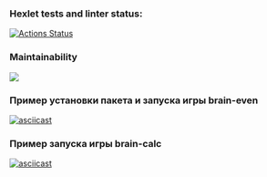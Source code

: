 ### Hexlet tests and linter status:
[![Actions Status](https://github.com/VladimirSergeev46/python-project-49/workflows/hexlet-check/badge.svg)](https://github.com/VladimirSergeev46/python-project-49/actions)
### Maintainability
<a href="https://codeclimate.com/github/VladimirSergeev46/python-project-49/maintainability"><img src="https://api.codeclimate.com/v1/badges/75be96d200a7a7e7cd22/maintainability" /></a>
### Пример установки пакета и запуска игры brain-even
[![asciicast](https://asciinema.org/a/zByfxkWSDo1drOUxJ2TUfxliu.svg)](https://asciinema.org/a/zByfxkWSDo1drOUxJ2TUfxliu)
### Пример запуска игры brain-calc
[![asciicast](https://asciinema.org/a/TLKdsfNDUcQ8EfNv8LxzecV3H.svg)](https://asciinema.org/a/TLKdsfNDUcQ8EfNv8LxzecV3H)